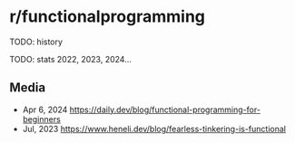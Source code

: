 # r/functionalprogramming

TODO: history

TODO: stats 2022, 2023, 2024...

## Media

- Apr 6, 2024 https://daily.dev/blog/functional-programming-for-beginners
- Jul, 2023 https://www.heneli.dev/blog/fearless-tinkering-is-functional
